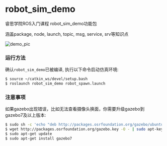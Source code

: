 # robot_sim_demo

睿思学院ROS入门课程  robot_sim_demo功能包

涵盖package, node, launch, topic, msg, service, srv等知识点

![demo_pic](./worlds/ROS-Academy.png "ROS Academy World")

### 运行方法

确认`robot_sim_demo`已被编译, 执行以下命令启动仿真环境:
```sh
$ source ~/catkin_ws/devel/setup.bash
$ roslaunch robot_sim_demo robot_spawn.launch
```

### 注意事项
如果gazebo出现错误，比如无法查看摄像头换面，你需要升级gazebo到gazebo7及以上版本:
```sh
$ sudo sh -c 'echo "deb http://packages.osrfoundation.org/gazebo/ubuntu-stable `lsb_release -cs` main" > /etc/apt/sources.list.d/gazebo-stable.list'
$ wget http://packages.osrfoundation.org/gazebo.key -O - | sudo apt-key add -
$ sudo apt-get update
$ sudo apt-get install gazebo7
```
